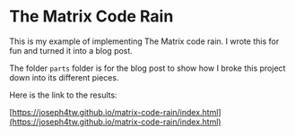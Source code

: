 # The Matrix Code Rain

This is my example of implementing The Matrix code rain. I wrote this for fun and turned it into a blog post.

The folder `parts` folder is for the blog post to show how I broke this project down into its different pieces.

Here is the link to the results:

[https://joseph4tw.github.io/matrix-code-rain/index.html](https://joseph4tw.github.io/matrix-code-rain/index.html)
